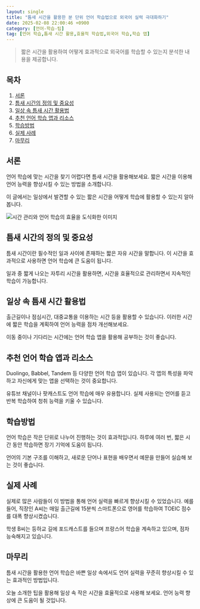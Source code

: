 ```yaml
---
layout: single
title: "틈새 시간을 활용한 분 단위 언어 학습법으로 외국어 실력 극대화하기"
date: 2025-02-08 22:00:46 +0900
category: [언어-학습-팁]
tag: [언어 학습,틈새 시간 활용,효율적 학습법,외국어 학습,학습 앱]
---
```

  
> 짧은 시간을 활용하여 어떻게 효과적으로 외국어를 학습할 수 있는지 분석한 내용을 제공합니다.

## 목차
1. [서론](#서론)
2. [틈새 시간의 정의 및 중요성](#틈새-시간의-정의-및-중요성)
3. [일상 속 틈새 시간 활용법](#일상-속-틈새-시간-활용법)
4. [추천 언어 학습 앱과 리소스](#추천-언어-학습-앱과-리소스)
5. [학습방법](#학습방법)
6. [실제 사례](#실제-사례)
7. [마무리](#마무리)

## 서론

언어 학습에 맞는 시간을 찾기 어렵다면 틈새 시간을 활용해보세요. 짧은 시간을 이용해 언어 능력을 향상시킬 수 있는 방법을 소개합니다.


이 글에서는 일상에서 발견할 수 있는 짧은 시간을 어떻게 학습에 활용할 수 있는지 알아봅니다.


![시간 관리와 언어 학습의 효율을 도식화한 이미지](undefined)



## 틈새 시간의 정의 및 중요성

틈새 시간이란 필수적인 일과 사이에 존재하는 짧은 자유 시간을 말합니다. 이 시간을 효과적으로 사용하면 언어 학습에 큰 도움이 됩니다.


일과 중 짧게 나오는 자투리 시간을 활용하면, 시간을 효율적으로 관리하면서 지속적인 학습이 가능합니다.



## 일상 속 틈새 시간 활용법

출근길이나 점심시간, 대중교통을 이용하는 시간 등을 활용할 수 있습니다. 이러한 시간에 짧은 학습을 계획하여 언어 능력을 점차 개선해보세요.


이동 중이나 기다리는 시간에는 언어 학습 앱을 활용해 공부하는 것이 좋습니다.



## 추천 언어 학습 앱과 리소스

Duolingo, Babbel, Tandem 등 다양한 언어 학습 앱이 있습니다. 각 앱의 특성을 파악하고 자신에게 맞는 앱을 선택하는 것이 중요합니다.


유튜브 채널이나 팟캐스트도 언어 학습에 매우 유용합니다. 실제 사용되는 언어를 듣고 반복 학습하여 청취 능력을 키울 수 있습니다.



## 학습방법

언어 학습은 작은 단위로 나누어 진행하는 것이 효과적입니다. 하루에 여러 번, 짧은 시간 동안 학습하면 장기 기억에 도움이 됩니다.


언어의 기본 구조를 이해하고, 새로운 단어나 표현을 배우면서 예문을 만들어 실습해 보는 것이 좋습니다.



## 실제 사례

실제로 많은 사람들이 이 방법을 통해 언어 실력을 빠르게 향상시킬 수 있었습니다. 예를 들어, 직장인 A씨는 매일 출근길에 15분씩 스마트폰으로 영어를 학습하여 TOEIC 점수를 대폭 향상시켰습니다.


학생 B씨는 등하교 길에 포드캐스트를 들으며 프랑스어 학습을 계속하고 있으며, 점차 능숙해지고 있습니다.



## 마무리

틈새 시간을 활용한 언어 학습은 바쁜 일상 속에서도 언어 실력을 꾸준히 향상시킬 수 있는 효과적인 방법입니다.


오늘 소개한 팁을 활용해 일상 속 작은 시간을 효율적으로 사용해 보세요. 언어 능력 향상에 큰 도움이 될 것입니다.

